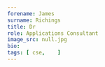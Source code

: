 ```yaml
---
forename: James
surname: Richings
title: Dr
role: Applications Consultant 
image_src: null.jpg
bio: 
tags: [ cse,    ] 
---
```

